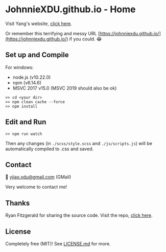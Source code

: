 # JohnnieXDU.github.io - Home



Visit Yang's website, [click here](https://johnniexdu.github.io/). 



Or remember this terrifying and messy URL [https://johnniexdu.github.io/](https://johnniexdu.github.io/) if you could. :joy:



## Set up and Compile

For windows:

- node.js (v10.22.0)
- npm (v6.14.6)
- MSVC 2017 v15.0 (MSVC 2019 should also be ok)



```shell
>> cd <your dir>
>> npm clean cache --force
>> npm install
```



## Edit and Run

```shell
>> npm run watch
```



Then any changes (in `./scss/style.scss` and `./js/scripts.js`) will be automatically compiled to .css and saved.



## Contact

:email: yjiao.xdu@gmail.com (GMail)

Very welcome to contact me!



## Thanks 

Ryan Fitzgerald for sharing the source code. Visit the repo, [click here](https://github.com/RyanFitzgerald/devportfolio).



## License

Completely free (MIT)! See [LICENSE.md](LICENSE.md) for more.

